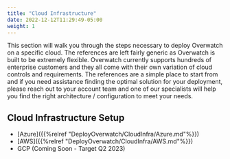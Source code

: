 ```yaml
---
title: "Cloud Infrastructure"
date: 2022-12-12T11:29:49-05:00
weight: 1
---
```


This section will walk you through the steps necessary to deploy Overwatch on a specific cloud. The references are 
left fairly generic as Overwatch is built to be extremely flexible. Overwatch currently supports hundreds of 
enterprise customers and they all come with their own variation of cloud controls and requirements. 
The references are a simple place to start from and if you need assistance finding the optimal solution for your 
deployment, please reach out to your account team and one of our specialists will help you find the right 
architecture / configuration to meet your needs.

## Cloud Infrastructure Setup
* [Azure]({{%relref "DeployOverwatch/CloudInfra/Azure.md"%}})
* [AWS]({{%relref "DeployOverwatch/CloudInfra/AWS.md"%}})
* GCP (Coming Soon - Target Q2 2023)